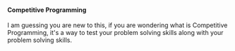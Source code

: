 #### Competitive Programming
I am guessing you are new to this, if you are wondering what is Competitive Programming, it's a way to test your problem solving skills along with your problem solving skills.

